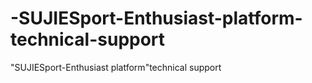 # -SUJIESport-Enthusiast-platform-technical-support
"SUJIESport-Enthusiast platform"technical support
